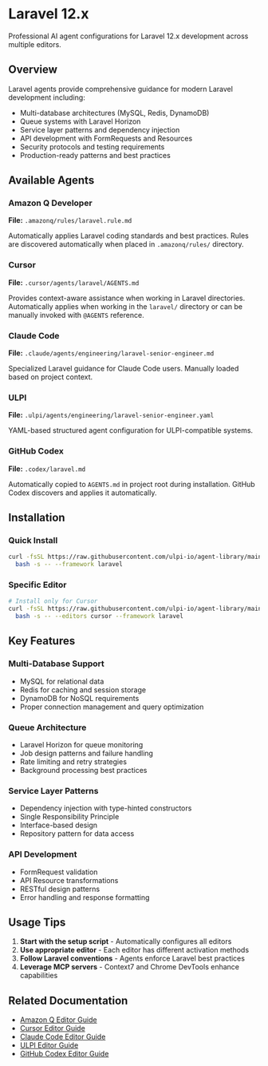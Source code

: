 # Laravel 12.x

Professional AI agent configurations for Laravel 12.x development across multiple editors.

## Overview

Laravel agents provide comprehensive guidance for modern Laravel development including:
- Multi-database architectures (MySQL, Redis, DynamoDB)
- Queue systems with Laravel Horizon
- Service layer patterns and dependency injection
- API development with FormRequests and Resources
- Security protocols and testing requirements
- Production-ready patterns and best practices

## Available Agents

### Amazon Q Developer
**File:** `.amazonq/rules/laravel.rule.md`

Automatically applies Laravel coding standards and best practices. Rules are discovered automatically when placed in `.amazonq/rules/` directory.

### Cursor
**File:** `.cursor/agents/laravel/AGENTS.md`

Provides context-aware assistance when working in Laravel directories. Automatically applies when working in the `laravel/` directory or can be manually invoked with `@AGENTS` reference.

### Claude Code
**File:** `.claude/agents/engineering/laravel-senior-engineer.md`

Specialized Laravel guidance for Claude Code users. Manually loaded based on project context.

### ULPI
**File:** `.ulpi/agents/engineering/laravel-senior-engineer.yaml`

YAML-based structured agent configuration for ULPI-compatible systems.

### GitHub Codex
**File:** `.codex/laravel.md`

Automatically copied to `AGENTS.md` in project root during installation. GitHub Codex discovers and applies it automatically.

## Installation

### Quick Install
```bash
curl -fsSL https://raw.githubusercontent.com/ulpi-io/agent-library/main/.ulpi/tools/setup.sh | \
  bash -s -- --framework laravel
```

### Specific Editor
```bash
# Install only for Cursor
curl -fsSL https://raw.githubusercontent.com/ulpi-io/agent-library/main/.ulpi/tools/setup.sh | \
  bash -s -- --editors cursor --framework laravel
```

## Key Features

### Multi-Database Support
- MySQL for relational data
- Redis for caching and session storage
- DynamoDB for NoSQL requirements
- Proper connection management and query optimization

### Queue Architecture
- Laravel Horizon for queue monitoring
- Job design patterns and failure handling
- Rate limiting and retry strategies
- Background processing best practices

### Service Layer Patterns
- Dependency injection with type-hinted constructors
- Single Responsibility Principle
- Interface-based design
- Repository pattern for data access

### API Development
- FormRequest validation
- API Resource transformations
- RESTful design patterns
- Error handling and response formatting

## Usage Tips

1. **Start with the setup script** - Automatically configures all editors
2. **Use appropriate editor** - Each editor has different activation methods
3. **Follow Laravel conventions** - Agents enforce Laravel best practices
4. **Leverage MCP servers** - Context7 and Chrome DevTools enhance capabilities

## Related Documentation

- [Amazon Q Editor Guide](../editors/amazonq.md)
- [Cursor Editor Guide](../editors/cursor.md)
- [Claude Code Editor Guide](../editors/claude.md)
- [ULPI Editor Guide](../editors/ulpi.md)
- [GitHub Codex Editor Guide](../editors/codex.md)
